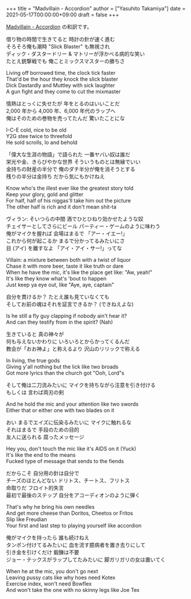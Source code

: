 +++
title = "Madvillain - Accordion"
author = ["Yasuhito Takamiya"]
date = 2021-05-17T00:00:00+09:00
draft = false
+++

[Madvillain - Accordion](https://youtube.com/watch?v=rpaonSDPw7Y) の和訳です。  

借り物の時間で生きてると 時計の針が速く進む  
そろそろ俺も潮時 "Slick Blaster" も無視され  
ディック・ダスタードリー & マトリーが浮かべる病的な笑い  
たとえ銃撃戦でも 俺ことミックスマスターの勝ちさ  

Living off borrowed time, the clock tick faster  
That'd be the hour they knock the slick blaster  
Dick Dastardly and Muttley with sick laughter  
A gun fight and they come to cut the mixmaster  

情熱はとっくに失せたが 年をとるのはいいことだ  
2,000 年から 4,000 年、6,000 年代のラップへ  
俺はそのための巻物を売ってたんだ 驚いたことにな  

I-C-E cold, nice to be old  
Y2G stee twice to threefold  
He sold scrolls, lo and behold  

「偉大な生涯の物語」で語られた 一番ヤバい奴は誰だ  
栄光や金、きらびやかな世界 そういうものとは無縁でいい  
金持ちの財産の半分で 俺のダチ半分が俺を消そうとする  
残りの半分は金持ち だから気にもかけねえ  

Know who's the illest ever like the greatest story told  
Keep your glory, gold and glitter  
For half, half of his niggas'll take him out the picture  
The other half is rich and it don't mean shit-ta  

ヴィラン: そいつらの中間 酒でひとひねり効かせたような奴  
チェイサーとしてさらにビール パーティー・ゲームのように味わう  
俺がマイクを握れば 会場はまるで 「アー・イエー!」  
これから何が起こるか まるで分かってるみたいにさ  
目 (アイ) を離すなよ 「アイ・アイ・サー!」ってな  

Villain: a mixture between both with a twist of liquor  
Chase it with more beer, taste it like truth or dare  
When he have the mic, it's like the place get like: "Aw, yeah!"  
It's like they know what's 'bout to happen  
Just keep ya eye out, like "Aye, aye, captain"  

自分を貫けるか？ たとえ誰も見ていなくても  
そしてお前の魂はそれを証言できるか？ (できねえよな)  

Is he still a fly guy clapping if nobody ain't hear it?  
And can they testify from in the spirit? (Nah)  

生きていると 真の神々が  
何も与えないかわりに いろいろとからかってくるんだ  
教会が「おお神よ」と称えるより 沢山のリリックで称える  

In living, the true gods  
Giving y'all nothing but the lick like two broads  
Got more lyrics than the church got "Ooh, Lord"s  

そして俺は二刀流みたいに マイクを持ちながら注意を引き付ける  
もしくは 言わば両刃の剣  

And he hold the mic and your attention like two swords  
Either that or either one with two blades on it  

おい まるでエイズに伝染るみたいに マイクに触れるな  
それはまるで 手段のための目的  
友人に送られる 腐ったメッセージ  

Hey you, don't touch the mic like it's AIDS on it (Yuck)  
It's like the end to the means  
Fucked type of message that sends to the fiends  

だからこそ 自分用の針は自分で  
チーズのほとんどない ドリトス、チートス、フリトス  
命取りだ フロイト的失言  
最初で最後のステップ 自分をアコーディオンのように弾く  

That's why he bring his own needles  
And get more cheese than Doritos, Cheetos or Fritos  
Slip like Freudian  
Your first and last step to playing yourself like accordion  

俺がマイクを持ったら 誰も続けねえ  
タンポン付けてるみたいに 血を流す臆病者を置き去りにして  
引き金を引けくだけ 鍛錬は不要  
ジョー・テックスがラップしてたみたいに 脚ガリガリの女は置いてく  

When he at the mic, you don't go next  
Leaving pussy cats like why hoes need Kotex  
Exercise index, won't need Bowflex  
And won't take the one with no skinny legs like Joe Tex
